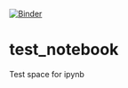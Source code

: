 [![Binder](https://mybinder.org/badge_logo.svg)](https://mybinder.org/v2/gh/jbousquin/test_notebook/HEAD?urlpath=https%3A%2F%2Fgithub.com%2Fjbousquin%2Ftest_notebook%2Fblob%2Fmain%2FCape_getWQP.ipynb)
# test_notebook
Test space for ipynb
